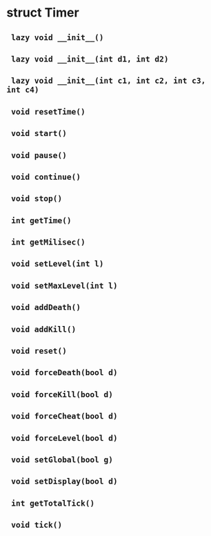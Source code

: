 # struct Timer


## ` lazy void __init__()`


## ` lazy void __init__(int d1, int d2)`


## ` lazy void __init__(int c1, int c2, int c3, int c4)`


## ` void resetTime()`


## ` void start()`


## ` void pause()`


## ` void continue()`


## ` void stop()`


## ` int getTime()`


## ` int getMilisec()`


## ` void setLevel(int l)`


## ` void setMaxLevel(int l)`


## ` void addDeath()`


## ` void addKill()`


## ` void reset()`


## ` void forceDeath(bool d)`


## ` void forceKill(bool d)`


## ` void forceCheat(bool d)`


## ` void forceLevel(bool d)`


## ` void setGlobal(bool g)`


## ` void setDisplay(bool d)`


## ` int getTotalTick()`


## ` void tick()`





